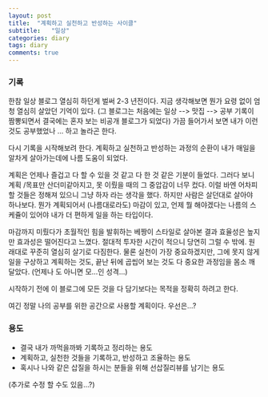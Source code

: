 ```yaml
---
layout: post
title:  "계획하고 실천하고 반성하는 사이클"
subtitle:   "일상"
categories: diary
tags: diary
comments: true
---
```


### 기록

한참 일상 블로그 열심히 하던게 벌써 2-3 년전이다.  지금 생각해보면 뭔가 요령 없이 엄청 열심히 살았던 기억이 있다. (그 블로그는 처음에는 일상 --> 맛집 --> 공부 기록이 짬뽕되면서 결국에는 혼자 보는 비공개 블로그가 되었다) 가끔 들어가서 보면 내가 이런 것도 공부했었나 ... 하고 놀라곤 한다. 

다시 기록을 시작해보려 한다. 계획하고 실천하고 반성하는 과정의 순환이 내가 매일을 알차게 살아가는데에 나름 도움이 되었다. 

계획은 언제나 즐겁고 다 할 수 있을 것 같고 다 한 것 같은 기분이 들었다. 그러다 보니 계획 /목표만 산더미같아지고, 못 이뤘을 때의 그 중압감이 너무 컸다. 이럴 바엔 어차피 할 것들은 정해져 있으니 그냥 하자 라는 생각을 했다. 하지만 사람은 살던대로 살아야 하나보다. 뭔가 계획되어서 (나름대로라도) 마감이 있고, 언제 뭘 해야겠다는 나름의 스케쥴이 있어야 내가 더 편하게 일을 하는 타입이다. 

마감까지 미뤘다가 초월적인 힘을 발휘하는 베짱이 스타일로 살아본 결과 효율성은 높지만 효과성은 떨어진다고 느꼈다. 절대적 투자한 시간이 적으니 당연히 그럴 수 밖에. 원래대로 꾸준히 열심히 살기로 다짐한다. 물론 실천이 가장 중요하겠지만, 그에 못지 않게 일을 구상하고 계획하는 것도, 끝난 뒤에 곱씹어 보는 것도 다 중요한 과정임을 몸소 깨달았다.  (언제나 도 아니면 모...인 성격...)



시작하기 전에 이 블로그에 모든 것을 다 담기보다는 목적을 정확히 하려고 한다. 

여긴 정말 나의 공부를 위한 공간으로 사용할 계획이다. 우선은...? 



### 용도

- 결국 내가 까먹을까봐 기록하고 정리하는 용도 
- 계획하고, 실천한 것들을 기록하고, 반성하고 조율하는 용도
- 혹시나 나와 같은 삽질을 하시는 분들을 위해 선삽질리뷰를 남기는 용도



(추가로 수정 할 수도 있음...?)